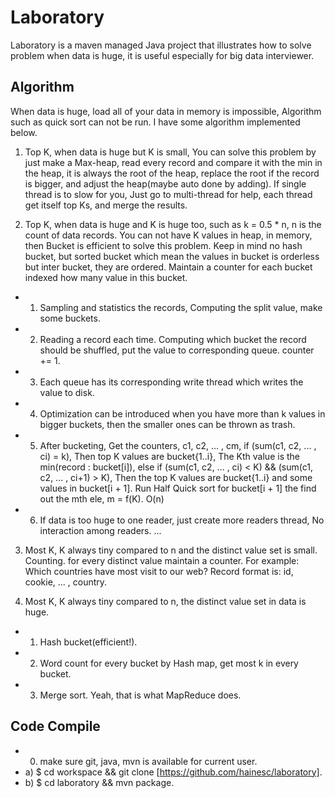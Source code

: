 Laboratory
==========

Laboratory is a maven managed Java project that illustrates how to solve 
problem when data is huge, it is useful especially for big data interviewer.

Algorithm
---------
When data is huge, load all of your data in memory is impossible, Algorithm 
such as quick sort can not be run. I have some algorithm implemented below.

1. Top K, when data is huge but K is small, You can solve this problem by 
  just make a Max-heap, read every record and compare it with the min in the 
  heap, it is always the root of the heap, replace the root if the record is 
  bigger, and adjust the heap(maybe auto done by adding). If single thread is 
  to slow for you, Just go to multi-thread for help, each thread get itself 
  top Ks, and merge the results.
  
2. Top K, when data is huge and K is huge too, such as k = 0.5 * n, n is the 
  count of data records. You can not have K values in heap, in memory, then 
  Bucket is efficient to solve this problem. Keep in mind no hash bucket, but 
  sorted bucket which mean the values in bucket is orderless but inter bucket, 
  they are ordered. Maintain a counter for each bucket indexed how many value
  in this bucket. 
  
  * 1) Sampling and statistics the records, Computing the split value, make some
    buckets.
  * 2) Reading a record each time. Computing which bucket the record should be 
    shuffled, put the value to corresponding queue. counter += 1. 
  * 3) Each queue has its corresponding write thread which writes the value to 
    disk.
  * 4) Optimization can be introduced when you have more than k values in bigger
    buckets, then the smaller ones can be thrown as trash.
  * 5) After bucketing, Get the counters, c1, c2, ... , cm, 
    if (sum(c1, c2, ... , ci) = k), Then top K values are bucket{1..i}, The 
    Kth value is the min(record : bucket[i]), else if (sum(c1, c2, ... , ci) 
    < K) && (sum(c1, c2, ... , ci+1) > K), Then the top K values are 
    bucket{1..i} and some values in bucket[i + 1]. Run Half Quick sort for 
    bucket[i + 1] the find out the mth ele, m = f(K). O(n)
  * 6) If data is too huge to one reader, just create more readers thread, No 
    interaction among readers. ...
    
3. Most K, K always tiny compared to n and the distinct value set is small.
  Counting. for every distinct value maintain a counter. For example: Which 
  countries have most visit to our web? 
  Record format is: id, cookie, ... , country.
    
4. Most K, K always tiny compared to n, the distinct value set in data is huge.
  * 1) Hash bucket(efficient!).
  * 2) Word count for every bucket by Hash map, get most k in every bucket.
  * 3) Merge sort.
  Yeah, that is what MapReduce does.

Code Compile
------------
* 0) make sure git, java, mvn is available for current user.
* a) $ cd workspace && git clone [https://github.com/hainesc/laboratory].
* b) $ cd laboratory && mvn package.


